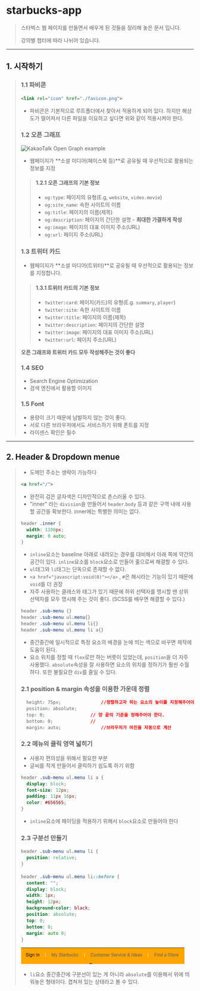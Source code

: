 # starbucks-app

> 스타벅스 웹 페이지를 만들면서 배우게 된 것들을 정리해 놓은 문서 입니다.
>
> 강의별 챕터에 따라 나뉘어 있습니다.

---

## 1. 시작하기

> ### 1.1 파비콘
>
> ```html
> <link rel="icon" href="./favicon.png">
> ```
>
> - 파비콘은 기본적으로 루트폴더에서 찾아서 적용하게 되어 있다. 하지만 해상도가 떨어져서 다른 파일을 이요하고 싶다면 위와 같이 적용시켜야 한다.
>
> 
>
> ### 1.2 오픈 그래프
>
> ![KakaoTalk Open Graph example](https://raw.githubusercontent.com/ParkYoungWoong/starbucks-vanilla-app/master/_assets/kakao_og_example.jpg)
>
> - 웹페이지가 **소셜 미디어(페이스북 등)**로 공유될 때 우선적으로 활용되는 정보를 지정
>
> > #### 1.2.1 오픈 그래프의 기본 정보
> >
> > - `og:type`: 페이지의 유형(E.g, `website`, `video.movie`)
> > - `og:site_name`: 속한 사이트의 이름
> > - `og:title`: 페이지의 이름(제목)
> > - `og:description`: 페이지의 간단한 설명 - **최대한 가결하게 작성**
> > - `og:image`: 페이지의 대표 이미지 주소(URL)
> > - `og:url`: 페이지 주소(URL)
>
>  
>
> ### 1.3 트위터 카드
>
> - 웹페이지가 **소셜 미디어(트위터)**로 공유될 때 우선적으로 활용되는 정보를 지정합니다.
>
> > #### 1.3.1 트위터 카드의 기본 정보
> >
> > - `twitter:card`: 페이지(카드)의 유형(E.g. `summary`, `player`)
> > - `twitter:site`: 속한 사이트의 이름
> > - `twitter:title`: 페이지의 이름(제목)
> > - `twitter:description`: 페이지의 간단한 설명
> > - `twitter:image`: 페이지의 대표 이미지 주소(URL)
> > - `twitter:url`: 페이지 주소(URL)
>
> **오픈 그래프와 트위터 카드 모두 작성해주는 것이 좋다**
>
>  
>
> ### 1.4 SEO
>
> - Search Engine Optimization
> - 검색 엔진에서 활용할 이미지
>
>  
>
> ### 1.5 Font
>
> - 용량이 크기 때문에 남발하지 않는 것이 좋다.
> - 서로 다른 브라우저에서도 서비스하기 위해 폰트를 지정
> - 라이센스 확인은 필수

---

## 2. Header & Dropdown menue

> - 도메인 주소는 생략이 가능하다
>
> ```html
> <a href="/">
> ```
>
> - 완전히 검은 글자색은 디자인적으로 촌스러울 수 있다.
> - "inner" 라는 ``division``을 만들어서 ``header``.``body`` 등과 같은 구역 내에 사용할 공간을 확보한다. inner에는 특별한 의미는 없다.
>
> ```css
> header .inner {
>   width: 1100px;
>   margin: 0 auto;
> }
> ```
>
> - ``inline``요소는 baseline 아래로 내려오는 경우를 대비해서 아래 쪽에 약간의 공간이 있다. ``inline``요소를 ``block``요소로 만들어 줆으로써 해결할 수 있다.
> - ``ul``태그와 ``li``태그는 단독으로 존재할 수 없다.
> - ``<a href="javascript:void(0)"></a>`` , ``#``은 해시라는 기능이 있기 때문에 ``void``를 더 권장
> - 자주 사용하는 클래스와 태그가 있기 때문에 하위 선택자를 명시할 땐 상위 선택자를 모두 명시해 주는 것이 좋다. (SCSS를 배우면 해결할 수 있다.)
>
> ```css
> header .sub-menu {}
> header .sub-menu ul.menu{}
> header .sub-menu ul.menu li{}
> header .sub-menu ul.menu li a{}
> ```
>
> - 중간중간에 일시적으로 특정 요소의 배경을 눈에 띄는 색으로 바꾸면 제작에 도움이 된다.
> - 요소 위치를 정할 때 ``flex``로만 하는 버릇이 있었는데, ``position``을 더 자주 사용했다. ``absolute``속성을 잘 사용하면 요소의 위치를 정하기가 훨씬 수월하다. 또한 불필요한 ``div``를 줄일 수 있다.
>
> 
>
> ### 2.1 position & margin 속성을 이용한 가운데 정렬
>
> ```css
>   height: 75px;				//정렬하고자 하는 요소의 높이를 지정해주어야 브라우저 계산할 수 있다.
>   position: absolute;
>   top: 0;					// 양 끝의 기준을 정해주어야 한다.
>   bottom: 0;				//
>   margin: auto;				//브라우저가 마진을 자동으로 계산
> ```
>
> 
>
> ### 2.2 메뉴의 클릭 영역 넓히기
>
> - 사용자 편의성을 위해서 필요한 부분
> - 글씨를 작게 만들어서 클릭하기 쉽도록 하기 위함
>
> ```css
> header .sub-menu ul.menu li a {
>   display: block;
>   font-size: 12px;
>   padding: 11px 16px;
>   color: #656565;
> }
> ```
>
> - ``inline``요소에 페이딩을 적용하기 위해서 ``block``요소로 만들어야 한다
>
> 
>
> ### 2.3 구분선 만들기
>
> ```css
> header .sub-menu ul.menu li {
>   position: relative;
> }
> 
> header .sub-menu ul.menu li::before {
>   content: "";
>   display: block;
>   width: 1px;
>   height: 12px;
>   background-color: black;
>   position: absolute;
>   top: 0;
>   bottom: 0;
>   margin: auto 0;
> }
> ```
>
> ![image-20210808060326599](note.assets/image-20210808060326599.png)
>
> - ``li``요소 중간중간에 구분선이 있는 게 아니라 ``absolute``를 이용해서 위에 띄워놓은 형태이다. 겹쳐져 있는 상태라고 볼 수 있다.
>
>  
>
> 